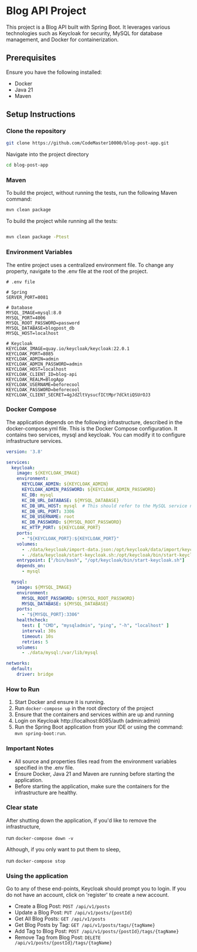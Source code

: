 
# Blog API Project

This project is a Blog API built with Spring Boot.
It leverages various technologies such as Keycloak for security, MySQL for database management, and Docker for containerization.

## Prerequisites

Ensure you have the following installed:
- Docker
- Java 21
- Maven

## Setup Instructions

### Clone the repository

```bash
git clone https://github.com/CodeMaster10000/blog-post-app.git
```

Navigate into the project directory

```bash
cd blog-post-app
```

### Maven

To build the project, without running the tests, run the following Maven command:

```sh
mvn clean package
```

To build the project while running all the tests:

```sh

mvn clean package -Ptest

```

### Environment Variables

The entire project uses a centralized environment file.
To change any property, navigate to the .env file at the root of the project.

```env
# .env file

# Spring
SERVER_PORT=8081

# Database
MYSQL_IMAGE=mysql:8.0
MYSQL_PORT=4006
MYSQL_ROOT_PASSWORD=password
MYSQL_DATABASE=blogpost_db
MYSQL_HOST=localhost

# Keycloak
KEYCLOAK_IMAGE=quay.io/keycloak/keycloak:22.0.1
KEYCLOAK_PORT=8085
KEYCLOAK_ADMIN=admin
KEYCLOAK_ADMIN_PASSWORD=admin
KEYCLOAK_HOST=localhost
KEYCLOAK_CLIENT_ID=blog-api
KEYCLOAK_REALM=BlogApp
KEYCLOAK_USERNAME=beforecool
KEYCLOAK_PASSWORD=beforecool
KEYCLOAK_CLIENT_SECRET=4gJdZltVysucfICtMpr7dCktiQSUrOJ3
```

### Docker Compose

The application depends on the following infrastructure, described in the docker-compose.yml file.
This is the Docker Compose configuration. It contains two services, mysql and keycloak.
You can modify it to configure infrastructure services.

```yaml
version: '3.8'

services:
  keycloak:
    image: ${KEYCLOAK_IMAGE}
    environment:
      KEYCLOAK_ADMIN: ${KEYCLOAK_ADMIN}
      KEYCLOAK_ADMIN_PASSWORD: ${KEYCLOAK_ADMIN_PASSWORD}
      KC_DB: mysql
      KC_DB_URL_DATABASE: ${MYSQL_DATABASE}
      KC_DB_URL_HOST: mysql  # This should refer to the MySQL service name
      KC_DB_URL_PORT: 3306
      KC_DB_USERNAME: root
      KC_DB_PASSWORD: ${MYSQL_ROOT_PASSWORD}
      KC_HTTP_PORT: ${KEYCLOAK_PORT}
    ports:
      - "${KEYCLOAK_PORT}:${KEYCLOAK_PORT}"
    volumes:
      - ./data/keycloak/import-data.json:/opt/keycloak/data/import/keycloak-import-data.json
      - ./data/keycloak/start-keycloak.sh:/opt/keycloak/bin/start-keycloak.sh
    entrypoint: ["/bin/bash", "/opt/keycloak/bin/start-keycloak.sh"]
    depends_on:
      - mysql

  mysql:
    image: ${MYSQL_IMAGE}
    environment:
      MYSQL_ROOT_PASSWORD: ${MYSQL_ROOT_PASSWORD}
      MYSQL_DATABASE: ${MYSQL_DATABASE}
    ports:
      - "${MYSQL_PORT}:3306"
    healthcheck:
      test: [ "CMD", "mysqladmin", "ping", "-h", "localhost" ]
      interval: 30s
      timeout: 10s
      retries: 5
    volumes:
      - ./data/mysql:/var/lib/mysql

networks:
  default:
    driver: bridge
```

### How to Run

1. Start Docker and ensure it is running.
2. Run `docker-compose up` in the root directory of the project
3. Ensure that the containers and services within are up and running
4. Login on Keycloak http://localhost:8085/auth (admin:admin)
5. Run the Spring Boot application from your IDE or using the command: `mvn spring-boot:run`.

### Important Notes

- All source and properties files read from the environment variables specified in the .env file.
- Ensure Docker, Java 21 and Maven are running before starting the application.
- Before starting the application, make sure the containers for the infrastructure are healthy.

### Clear state

After shutting down the application, if you'd like to remove the infrastructure,

run `docker-compose down -v`

Although, if you only want to put them to sleep,

run `docker-compose stop`

### Using the application

Go to any of these end-points,
Keycloak should prompt you to login.
If you do not have an account, click on 'register' to create a new account.

- Create a Blog Post: `POST /api/v1/posts`
- Update a Blog Post: `PUT /api/v1/posts/{postId}`
- Get All Blog Posts: `GET /api/v1/posts`
- Get Blog Posts by Tag: `GET /api/v1/posts/tags/{tagName}`
- Add Tag to Blog Post: `POST /api/v1/posts/{postId}/tags/{tagName}`
- Remove Tag from Blog Post: `DELETE /api/v1/posts/{postId}/tags/{tagName}`